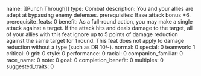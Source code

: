 name: [[Punch Through]]
type: Combat
description: You and your allies are adept at bypassing enemy defenses.
prerequisites: Base attack bonus +6.
prerequisite_feats: 0
benefit: As a full-round action, you may make a single attack against a target. If the attack hits and deals damage to the target, all of your allies with this feat ignore up to 5 points of damage reduction against the same target for 1 round. This feat does not apply to damage reduction without a type (such as DR 10/-).
normal: 0
special: 0
teamwork: 1
critical: 0
grit: 0
style: 0
performance: 0
racial: 0
companion_familiar: 0
race_name: 0
note: 0
goal: 0
completion_benefit: 0
multiples: 0
suggested_traits: 0

